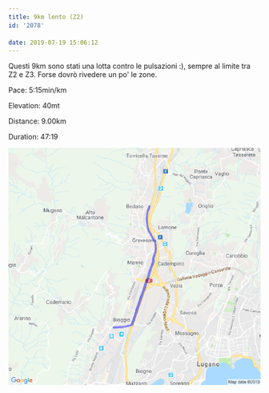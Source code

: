 ```yaml
---
title: 9km lento (Z2)
id: '2078'

date: 2019-07-19 15:06:12
---
```


Questi 9km sono stati una lotta contro le pulsazioni :), sempre al limite tra Z2 e Z3. Forse dovrò rivedere un po' le zone.

Pace: 5:15min/km

Elevation: 40mt

Distance: 9.00km

Duration: 47:19

![image](/images/2021/08/20190719-activity-map.png)
